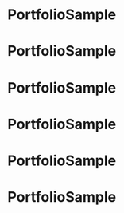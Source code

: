 # PortfolioSample
# PortfolioSample
# PortfolioSample
# PortfolioSample
# PortfolioSample
# PortfolioSample
